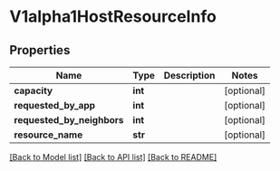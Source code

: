 # V1alpha1HostResourceInfo

## Properties
Name | Type | Description | Notes
------------ | ------------- | ------------- | -------------
**capacity** | **int** |  | [optional] 
**requested_by_app** | **int** |  | [optional] 
**requested_by_neighbors** | **int** |  | [optional] 
**resource_name** | **str** |  | [optional] 

[[Back to Model list]](../README.md#documentation-for-models) [[Back to API list]](../README.md#documentation-for-api-endpoints) [[Back to README]](../README.md)

